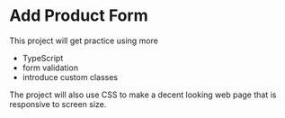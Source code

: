 # Add Product Form

This project will get practice using more 
- TypeScript 
- form validation 
- introduce custom classes

The project will also use CSS to make a decent looking web page 
that is responsive to screen size.